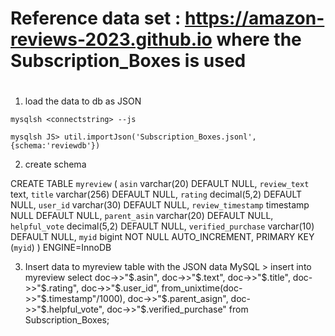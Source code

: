 #
# Reference data set : https://amazon-reviews-2023.github.io   where the Subscription_Boxes is used
#

1. load the data to db as JSON
```
mysqlsh <connectstring> --js

mysqlsh JS> util.importJson('Subscription_Boxes.jsonl', {schema:'reviewdb'})
```

2. create schema

CREATE TABLE `myreview` (
  `asin` varchar(20) DEFAULT NULL,
  `review_text` text,
  `title` varchar(256) DEFAULT NULL,
  `rating` decimal(5,2) DEFAULT NULL,
  `user_id` varchar(30) DEFAULT NULL,
  `review_timestamp` timestamp NULL DEFAULT NULL,
  `parent_asin` varchar(20) DEFAULT NULL,
  `helpful_vote` decimal(5,2) DEFAULT NULL,
  `verified_purchase` varchar(10) DEFAULT NULL,
  `myid` bigint NOT NULL AUTO_INCREMENT,
  PRIMARY KEY (`myid`)
) ENGINE=InnoDB

3. Insert data to myreview table with the JSON data
MySQL > insert into myreview select doc->>"$.asin", doc->>"$.text", doc->>"$.title", doc->>"$.rating", doc->>"$.user_id", from_unixtime(doc->>"$.timestamp"/1000), doc->>"$.parent_asign", doc->>"$.helpful_vote", doc->>"$.verified_purchase" from Subscription_Boxes;

